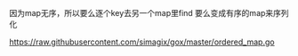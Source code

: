 因为map无序，所以要么逐个key去另一个map里find
要么变成有序的map来序列化

https://raw.githubusercontent.com/simagix/gox/master/ordered_map.go
